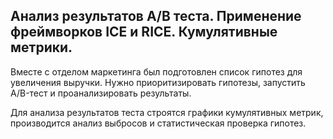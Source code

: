 ## Анализ результатов A/B теста. Применение фреймворков ICE и RICE. Кумулятивные метрики. 

Вместе с отделом маркетинга был подготовлен список гипотез для увеличения выручки. Нужно приоритизировать гипотезы, запустить A/B-тест и проанализировать результаты.

Для анализа результатов теста строятся графики кумулятивных метрик, производится анализ выбросов и статистическая проверка гипотез.

